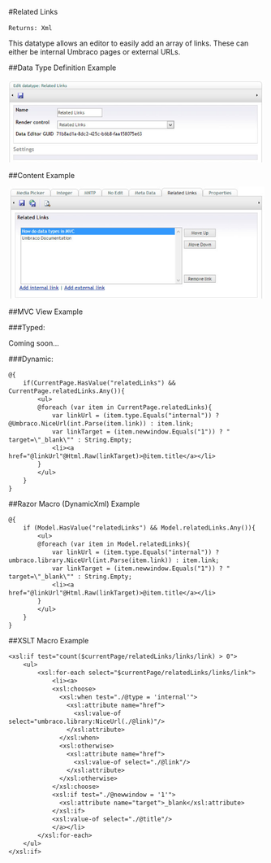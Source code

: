 #Related Links

`Returns: Xml`

This datatype allows an editor to easily add an array of links. These can either be internal Umbraco pages or external URLs.

##Data Type Definition Example

![Related Links Data Type Definition](images/Related-Links-DataType.jpg?raw=true)

##Content Example 

![Related Links Content](images/Related-Links-Content.jpg?raw=true)

##MVC View Example

###Typed:

Coming soon...

###Dynamic: 

	@{
		if(CurrentPage.HasValue("relatedLinks") && CurrentPage.relatedLinks.Any()){
        	<ul>
            @foreach (var item in CurrentPage.relatedLinks){
            	var linkUrl = (item.type.Equals("internal")) ? @Umbraco.NiceUrl(int.Parse(item.link)) : item.link;                                     
                var linkTarget = (item.newwindow.Equals("1")) ? " target=\"_blank\"" : String.Empty;
                <li><a href="@linkUrl"@Html.Raw(linkTarget)>@item.title</a></li>    
            }   
            </ul>            
        }   
	}       

##Razor Macro (DynamicXml) Example

	@{
	    if (Model.HasValue("relatedLinks") && Model.relatedLinks.Any()){
	        <ul>
	        @foreach (var item in Model.relatedLinks){
	            var linkUrl = (item.type.Equals("internal")) ? umbraco.library.NiceUrl(int.Parse(item.link)) : item.link;                                     
	            var linkTarget = (item.newwindow.Equals("1")) ? " target=\"_blank\"" : String.Empty;
	            <li><a href="@linkUrl"@Html.Raw(linkTarget)>@item.title</a></li>
	        }
	        </ul>       
		}    
	}


##XSLT Macro Example

	<xsl:if test="count($currentPage/relatedLinks/links/link) > 0">
	    <ul>
	        <xsl:for-each select="$currentPage/relatedLinks/links/link">
	            <li><a>
	            <xsl:choose>
	              <xsl:when test="./@type = 'internal'">
	                <xsl:attribute name="href">
	                  <xsl:value-of select="umbraco.library:NiceUrl(./@link)"/>
	                </xsl:attribute>
	              </xsl:when>
	              <xsl:otherwise>
	                <xsl:attribute name="href">
	                  <xsl:value-of select="./@link"/>
	                </xsl:attribute>
	              </xsl:otherwise>
	            </xsl:choose>
	            <xsl:if test="./@newwindow = '1'">
	              <xsl:attribute name="target">_blank</xsl:attribute>
	            </xsl:if>
	            <xsl:value-of select="./@title"/>
	            </a></li>
	        </xsl:for-each>
	    </ul>
	</xsl:if>